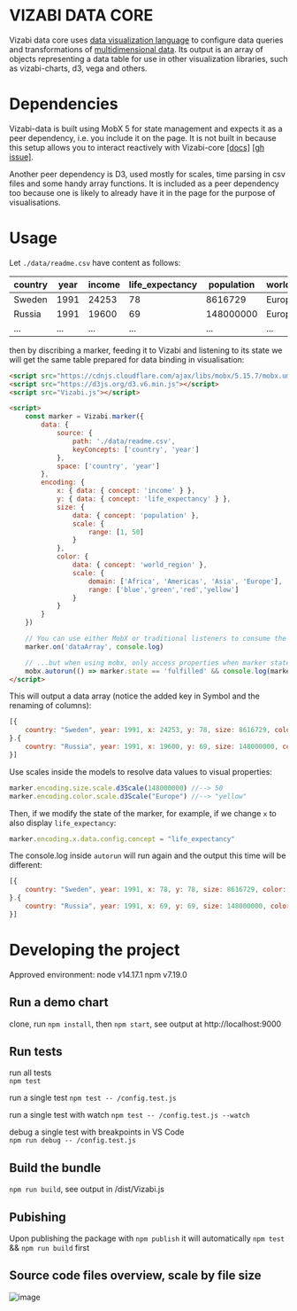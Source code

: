 # VIZABI DATA CORE

Vizabi data core uses [data visualization language](#configure-with-data-visualization-concepts) to configure data queries and transformations of [multidimensional data](#multi-dimensional-data). Its output is an array of objects representing a data table for use in other visualization libraries, such as vizabi-charts, d3, vega and others.

# Dependencies

Vizabi-data is built using MobX 5 for state management and expects it as a peer dependency, i.e. you include it on the page. It is not built in because this setup allows you to interact reactively with Vizabi-core [[docs]](https://mobx.js.org/configuration.html#isolateglobalstate-boolean) [[gh issue]](https://github.com/mobxjs/mobx/issues/1082).

Another peer dependency is D3, used mostly for scales, time parsing in csv files and some handy array functions. It is included as a peer dependency too because one is likely to already have it in the page for the purpose of visualisations.

# Usage 

Let `./data/readme.csv` have content as follows:

| country | year | income | life_expectancy | population | world_region |
|---------|------|--------|-----------------|------------|--------------|
| Sweden  | 1991 |  24253 |              78 |    8616729 |       Europe |
| Russia  | 1991 |  19600 |              69 |  148000000 |       Europe |
| ...     | ...  |  ...   |             ... |    ...     |          ... |

then by discribing a marker, feeding it to Vizabi and listening to its state we will get the same table prepared for data binding in visualisation:

```html
<script src="https://cdnjs.cloudflare.com/ajax/libs/mobx/5.15.7/mobx.umd.min.js"></script>
<script src="https://d3js.org/d3.v6.min.js"></script>
<script src="Vizabi.js"></script>

<script>
    const marker = Vizabi.marker({
        data: {
            source: {
                path: './data/readme.csv',
                keyConcepts: ['country', 'year']
            },
            space: ['country', 'year']
        },
        encoding: {
            x: { data: { concept: 'income' } },
            y: { data: { concept: 'life_expectancy' } },
            size: { 
                data: { concept: 'population' },
                scale: { 
                    range: [1, 50] 
                }
            },
            color: { 
                data: { concept: 'world_region' },
                scale: {
                    domain: ['Africa', 'Americas', 'Asia', 'Europe'],
                    range: ['blue','green','red','yellow']
                }    
            }
        }
    })

    // You can use either MobX or traditional listeners to consume the output...
    marker.on('dataArray', console.log)

    // ...but when using mobx, only access properties when marker state is fulfilled
    mobx.autorun(() => marker.state == 'fulfilled' && console.log(marker.dataArray));
</script>
```

This will output a data array (notice the added key in Symbol and the renaming of columns):
```js
[{ 
    country: "Sweden", year: 1991, x: 24253, y: 78, size: 8616729, color: "Europe", Symbol(key): "Sweden¬1991"
}.{
    country: "Russia", year: 1991, x: 19600, y: 69, size: 148000000, color: "Europe", Symbol(key): "Russia¬1991"
}]
```

Use scales inside the models to resolve data values to visual properties:

```js
marker.encoding.size.scale.d3Scale(148000000) //--> 50
marker.encoding.color.scale.d3Scale("Europe") //--> "yellow"
```

Then, if we modify the state of the marker, for example, if we change `x` to also display `life_expectancy`:

```js
marker.encoding.x.data.config.concept = "life_expectancy"
```

The console.log inside `autorun` will run again and the output this time will be different:

```js
[{ 
    country: "Sweden", year: 1991, x: 78, y: 78, size: 8616729, color: "Europe", Symbol(key): "Sweden¬1991"
}.{
    country: "Russia", year: 1991, x: 69, y: 69, size: 148000000, color: "Europe", Symbol(key): "Russia¬1991"
}]
```


# Developing the project

Approved environment: node v14.17.1 npm v7.19.0

## Run a demo chart
clone, run `npm install`, then `npm start`,
see output at http://localhost:9000

## Run tests
run all tests  
`npm test`  

run a single test 
`npm test -- /config.test.js`  

run a single test with watch 
`npm test -- /config.test.js --watch`  

debug a single test with breakpoints in VS Code  
`npm run debug -- /config.test.js`  

## Build the bundle  
`npm run build`, see output in /dist/Vizabi.js 

## Pubishing
Upon publishing the package with `npm publish` it will automatically `npm test` && `npm run build` first

## Source code files overview, scale by file size
![image](https://user-images.githubusercontent.com/3648190/124941497-1fefbf80-e00b-11eb-9fdf-b6359bd7b421.png)

